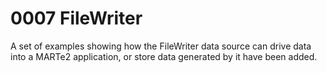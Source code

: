 # 0007 FileWriter

A set of examples showing how the FileWriter data source can drive data into
a MARTe2 application, or store data generated by it have been added.
